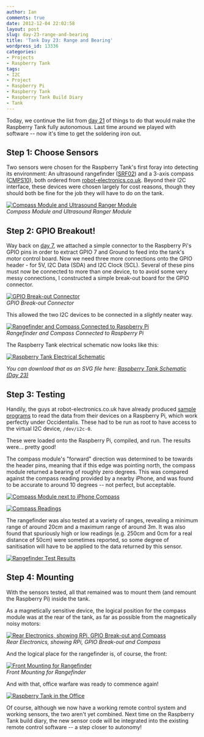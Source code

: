 ```yaml
---
author: Ian
comments: true
date: 2012-12-04 22:02:58
layout: post
slug: day-23-range-and-bearing
title: 'Tank Day 23: Range and Bearing'
wordpress_id: 13336
categories:
- Projects
- Raspberry Tank
tags:
- I2C
- Project
- Raspberry Pi
- Raspberry Tank
- Raspberry Tank Build Diary
- Tank
---
```


Today, we continue the list from [day 21](../day-21-designing-for-autonomy/) of things to do that would make the Raspberry Tank fully autonomous. Last time around we played with software -- now it's time to get the soldering iron out.

## Step 1: Choose Sensors

Two sensors were chosen for the Raspberry Tank's first foray into detecting its environment: An ultrasound rangefinder ([SRF02](http://www.robot-electronics.co.uk/htm/srf02tech.htm)) and a 3-axis compass ([CMPS10](http://www.robot-electronics.co.uk/htm/cmps10doc.htm)), both ordered from [robot-electronics.co.uk](http://www.robot-electronics.co.uk). Beyond their I2C interface, these devices were chosen largely for cost reasons, though they should both be fine for the job they will have to do on the tank.

[![Compass Module and Ultrasound Ranger Module](http://files.ianrenton.com/sites/raspberrytank/2012-11-21_14-52-49_919-600x338.jpg)](http://files.ianrenton.com/sites/raspberrytank/2012-11-21_14-52-49_919.jpg)<br/>
_Compass Module and Ultrasound Ranger Module_

## Step 2: GPIO Breakout!

Way back on [day 7](../day-7-bridging-the-gap/), we attached a simple connector to the Raspberry Pi's GPIO pins in order to extract GPIO 7 and Ground to feed into the tank's motor control board. Now we need three more connections onto the GPIO header - for 5V, I2C Data (SDA) and I2C Clock (SCL). Several of these pins must now be connected to more than one device, to to avoid some very messy connections, I constructed a simple break-out board for the GPIO connector.

[![GPIO Break-out Connector](http://files.ianrenton.com/sites/raspberrytank/2012-11-21_16-29-18_124-600x338.jpg)](http://files.ianrenton.com/sites/raspberrytank/2012-11-21_16-29-18_124.jpg)<br/>
_GPIO Break-out Connector_

This allowed the two I2C devices to be connected in a _slightly_ neater way.

[![Rangefinder and Compass Connected to Raspberry Pi](http://files.ianrenton.com/sites/raspberrytank/2012-12-04_12-53-18_144-600x310.jpg)](http://files.ianrenton.com/sites/raspberrytank/2012-12-04_12-53-18_144.jpg)<br/>
_Rangefinder and Compass Connected to Raspberry Pi_

The Raspberry Tank electrical schematic now looks like this:

[![Raspberry Tank Electrical Schematic](http://files.ianrenton.com/sites/raspberrytank/raspberry-tank-schematic-433x500.png)](http://files.ianrenton.com/sites/raspberrytank/raspberry-tank-schematic-3.png)

_You can download that as an SVG file here: [Raspberry Tank Schematic (Day 23)](http://files.ianrenton.com/sites/raspberrytank/raspberry-tank-schematic-3.svg)_

## Step 3: Testing

Handily, the guys at robot-electronics.co.uk have already produced [sample programs](http://robot-electronics.co.uk/htm/raspberry_pi_examples.htm) to read the data from their devices on a Raspberry Pi, which work perfectly under Occidentalis. These had to be run as root to have access to the virtual I2C device, `/dev/i2c-0`.

These were loaded onto the Raspberry Pi, compiled, and run. The results were... pretty good!

The compass module's "forward" direction was determined to be towards the header pins, meaning that if this edge was pointing north, the compass module returned a bearing of roughly zero degrees. This was compared against the compass reading provided by a nearby iPhone, and was found to be accurate to around 10 degrees -- not perfect, but acceptable.

[![Compass Module next to iPhone Compass](http://files.ianrenton.com/sites/raspberrytank/2012-12-04_12-43-26_835.jpg)](http://files.ianrenton.com/sites/raspberrytank/2012-12-04_12-43-26_835.jpg)

[![Compass Readings](http://files.ianrenton.com/sites/raspberrytank/compasstest.png)](http://files.ianrenton.com/sites/raspberrytank/compasstest.png)

The rangefinder was also tested at a variety of ranges, revealing a minimum range of around 20cm and a maximum range of around 3m. It was also found that spuriously high or low readings (e.g. 250cm and 0cm for a real distance of 50cm) were sometimes reported, so some degree of sanitisation will have to be applied to the data returned by this sensor.

[![Rangefinder Test Results](http://files.ianrenton.com/sites/raspberrytank/srftest.png)](http://files.ianrenton.com/sites/raspberrytank/srftest.png)

## Step 4: Mounting

With the sensors tested, all that remained was to mount them (and remount the Raspberry Pi) inside the tank.

As a magnetically sensitive device, the logical position for the compass module was at the rear of the tank, as far as possible from the magnetically noisy motors:

[![Rear Electronics, showing RPi, GPIO Break-out and Compass](http://files.ianrenton.com/sites/raspberrytank/2012-12-04_12-55-38_282-600x338.jpg)](http://files.ianrenton.com/sites/raspberrytank/2012-12-04_12-55-38_282.jpg)<br/>_Rear Electronics, showing RPi, GPIO Break-out and Compass_

And the logical place for the rangefinder is, of course, the front:

[![Front Mounting for Rangefinder](http://files.ianrenton.com/sites/raspberrytank/2012-12-04_12-58-41_241-600x338.jpg)](http://files.ianrenton.com/sites/raspberrytank/2012-12-04_12-58-41_241.jpg)<br/>
_Front Mounting for Rangefinder_

And with that, office warfare was ready to commence again!

[![Raspberry Tank in the Office](http://files.ianrenton.com/sites/raspberrytank/2012-12-04_13-00-07_363-600x387.jpg)](http://files.ianrenton.com/sites/raspberrytank/2012-12-04_13-00-07_363.jpg)

Of course, although we now have a working remote control system and working sensors, the two aren't yet combined. Next time on the Raspberry Tank build diary, the new sensor code will be integrated into the existing remote control software -- a step closer to autonomy!
